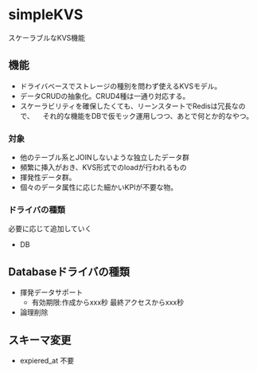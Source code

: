# simpleKVS

スケーラブルなKVS機能

## 機能

- ドライバベースでストレージの種別を問わず使えるKVSモデル。
- データCRUDの抽象化。CRUD4種は一通り対応する。
- スケーラビリティを確保したくても、リーンスタートでRedisは冗長なので、
 　それ的な機能をDBで仮モック運用しつつ、あとで何とか的なやつ。

### 対象

- 他のテーブル系とJOINしないような独立したデータ群
- 頻繁に挿入がおき、KVS形式でのloadが行われるもの
- 揮発性データ群。
- 個々のデータ属性に応じた細かいKPIが不要な物。

### ドライバの種類

必要に応じて追加していく

- DB

## Databaseドライバの種類

- 揮発データサポート
  - 有効期限:作成からxxx秒 最終アクセスからxxx秒
- 論理削除

## スキーマ変更

- expiered_at 不要

